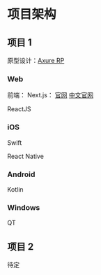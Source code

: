 # 项目架构



## 项目 1

原型设计：[Axure RP](https://www.axure.com/)

### Web

前端：
  Next.js： [官网](https://nextjs.org/) [中文官网](https://www.nextjs.cn/)


  ReactJS



### iOS

Swift

React Native

### Android

Kotlin



### Windows

QT





## 项目 2

待定
